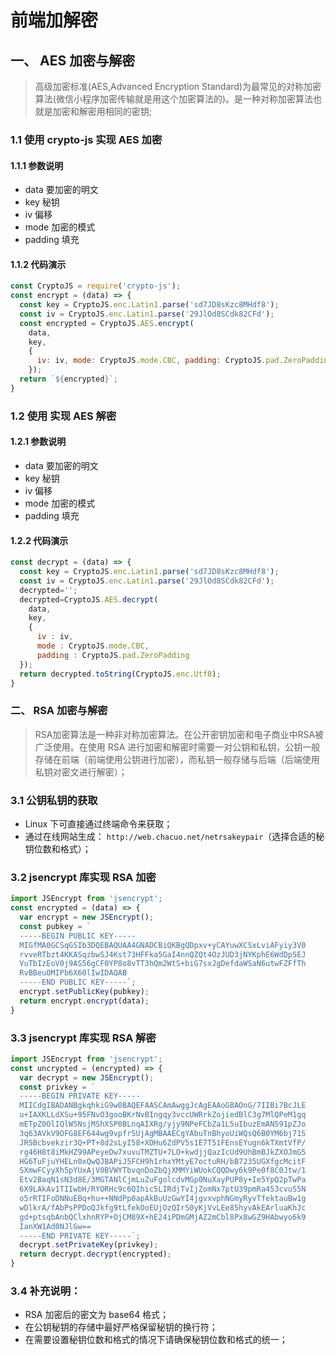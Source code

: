 # 前端加解密

## 一、 AES 加密与解密

> 高级加密标准(AES,Advanced Encryption Standard)为最常见的对称加密算法(微信小程序加密传输就是用这个加密算法的)。是一种对称加密算法也就是加密和解密用相同的密钥;

### 1.1 使用 crypto-js 实现 AES 加密

#### 1.1.1 参数说明

- data 要加密的明文
- key 秘钥
- iv 偏移
- mode 加密的模式
- padding 填充

#### 1.1.2 代码演示

```js
const CryptoJS = require('crypto-js');
const encrypt = (data) => {
  const key = CryptoJS.enc.Latin1.parse('sd7JD8sKzc8MHdf8');
  const iv = CryptoJS.enc.Latin1.parse('29JlOd8SCdk82CFd');
  const encrypted = CryptoJS.AES.encrypt(
    data,
    key,
    {
      iv: iv, mode: CryptoJS.mode.CBC, padding: CryptoJS.pad.ZeroPadding
    });
  return `${encrypted}`;
}
```

### 1.2 使用 实现 AES 解密

#### 1.2.1 参数说明

- data 要加密的明文
- key 秘钥
- iv 偏移
- mode 加密的模式
- padding 填充

#### 1.2.2 代码演示

```js
const decrypt = (data) => {
  const key = CryptoJS.enc.Latin1.parse('sd7JD8sKzc8MHdf8');
  const iv = CryptoJS.enc.Latin1.parse('29JlOd8SCdk82CFd');
  decrypted='';
  decrypted=CryptoJS.AES.decrypt(
    data,
    key,
    {
      iv : iv,
      mode : CryptoJS.mode.CBC,
      padding : CryptoJS.pad.ZeroPadding
  });
  return decrypted.toString(CryptoJS.enc.Utf8);
}
```

### 二、 RSA 加密与解密

> RSA加密算法是一种非对称加密算法。在公开密钥加密和电子商业中RSA被广泛使用。在使用 RSA 进行加密和解密时需要一对公钥和私钥，公钥一般存储在前端（前端使用公钥进行加密），而私钥一般存储与后端（后端使用私钥对密文进行解密）；

### 3.1 公钥私钥的获取

- Linux 下可直接通过终端命令来获取；
- 通过在线网站生成： `http://web.chacuo.net/netrsakeypair`（选择合适的秘钥位数和格式）；

### 3.2 jsencrypt 库实现 RSA 加密

```js
import JSEncrypt from 'jsencrypt';
const encrypted = (data) => {
  var encrypt = new JSEncrypt();
  const pubkey = `
  -----BEGIN PUBLIC KEY-----
  MIGfMA0GCSqGSIb3DQEBAQUAA4GNADCBiQKBgQDpxv+yCAYuwXCSxLviAFyiy3V0
  rvveRTbzt4KKASqzbwSJ4Kst73HFFka5GaI4nnQZQt4OzJUD3jNYKphE6WdDpSEJ
  VuTbIzEoV0j9AS56gCF0YP8o8vTT3hQm2WtS+biG7sxJgDefdaWSaN6utwFZFfTh
  RvBBeuOMIPb6X60lIwIDAQAB
  -----END PUBLIC KEY-----`;
  encrypt.setPublicKey(pubkey);
  return encrypt.encrypt(data);
}
```

### 3.3 jsencrypt 库实现 RSA 解密

```js
import JSEncrypt from 'jsencrypt';
const uncrypted = (encrypted) => {
  var decrypt = new JSEncrypt();
  const privkey = `
  -----BEGIN PRIVATE KEY-----
  MIICdgIBADANBgkqhkiG9w0BAQEFAASCAmAwggJcAgEAAoGBAOnG/7IIBi7BcJLE
  u+IAXKLLdXSu+95FNvO3gooBKrNvBIngqy3vccUWRrkZojiedBlC3g7MlQPeM1gq
  mETpZ0OlIQlW5NsjMShXSP0BLnqAIXRg/yjy9NPeFCbZa1L5uIbuzEmAN591pZJo
  3q63AVkV9OFG8EF644wg9vpfrSUjAgMBAAECgYAbuTnBhyoUiWQsQ6B0YM6bj71S
  JR5Bcbvekzir3Q+PT+8d2sLyI58+XDHu6ZdPV5s1E7T51FEnsEYugn6kTXmtVfP/
  rg46H8t8iMkHZ99APeyeDw7xuvuTMZTU+7LO+kwdjjQazIcUd9UhBmBJkZXOJmG5
  HG6TuFjuYHELn0xQwQJBAPiJ5FCH9h1rhxYMtyE7octuRH/bB7235UGXfgcMcitF
  SXmwFCyyXh5pYUxAjV0BVWYTbvqnDoZbQjXMMYiWUokCQQDwy6k9Pe0f8C0Jtw/1
  Etv2BaqN1sN3d8E/3MGTANlCjmLuZuFgolcdvMGp0NuXayPUP8y+Ie5YpQ2pTwPa
  6X9LAkAv1TIIwbH/RYORHc9c6QIhic5LIRdjTvIjZomNx7ptU39pmRa453cvuS5N
  o5rRTIFoDNNuEBq+hu++NNdPp0apAkBuUzGwYI4jgvxvphNGmyRyvTfektauBw1g
  wDlkrA/fAbPsPPDoQJkfg9tLfekOoEUjOzQIrS0yKjVvLEe85hyvAkEArluaKhJc
  gd+ptsqbAnbQClxhnRYP+OjCM89X+hE24iPDmGMjAZ2mCbl8Px8wGZ9HAbwyo6k9
  IanXW1Ad0NJlGw==
  -----END PRIVATE KEY-----`;
  decrypt.setPrivateKey(privkey);
  return decrypt.decrypt(encrypted);
}
```

### 3.4 补充说明：

- RSA 加密后的密文为 base64 格式；
- 在公钥秘钥的存储中最好严格保留秘钥的换行符；
- 在需要设置秘钥位数和格式的情况下请确保秘钥位数和格式的统一；
